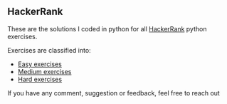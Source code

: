 ## HackerRank
These are the solutions I coded in python for all [HackerRank](https://www.hackerrank.com/domains/python) python exercises.

Exercises are classified into:
- [Easy exercises](https://github.com/joisaac/hackerrank-shell/blob/main/easy-shell.sh)
- [Medium exercises]()
- [Hard exercises]()

If you have any comment, suggestion or feedback, feel free to reach out
